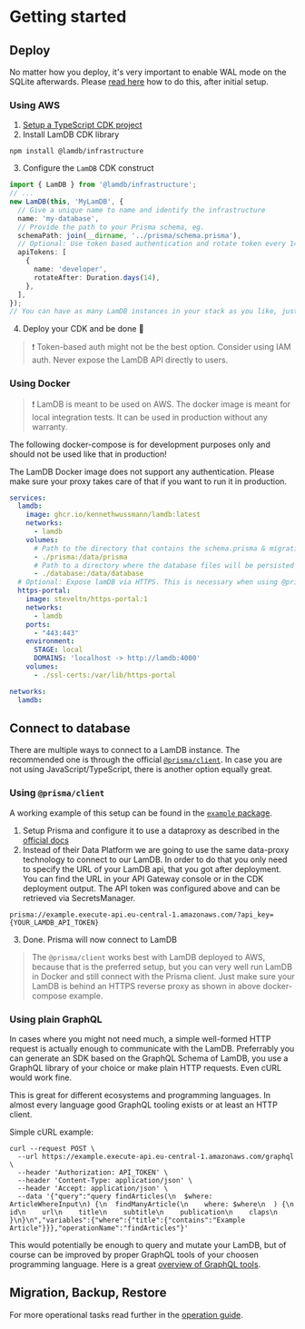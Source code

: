 # Getting started

## Deploy

No matter how you deploy, it's very important to enable WAL mode on the SQLite afterwards.
Please [read here](operation.md#enable-wal-mode) how to do this, after initial setup.

### Using AWS

1. [Setup a TypeScript CDK project](https://docs.aws.amazon.com/cdk/v2/guide/work-with-cdk-typescript.html)
2. Install LamDB CDK library

```shell
npm install @lamdb/infrastructure
```

3. Configure the `LamDB` CDK construct

```typescript
import { LamDB } from '@lamdb/infrastructure';
// ...
new LamDB(this, 'MyLamDB', {
  // Give a unique name to name and identify the infrastructure
  name: 'my-database',
  // Provide the path to your Prisma schema, eg.
  schemaPath: join(__dirname, '../prisma/schema.prisma'),
  // Optional: Use token based authentication and rotate token every 14 days
  apiTokens: [
    {
      name: 'developer',
      rotateAfter: Duration.days(14),
    },
  ],
});
// You can have as many LamDB instances in your stack as you like, just name them uniquely.
```

4. Deploy your CDK and be done 🎉

> ❗ Token-based auth might not be the best option. Consider using IAM auth. Never expose the LamDB API directly to users.

### Using Docker

> ❗ LamDB is meant to be used on AWS. The docker image is meant for local integration tests. It can be used in production without any warranty.

The following docker-compose is for development purposes only and should not be used like that in production!

The LamDB Docker image does not support any authentication. Please make sure your proxy takes care of that if you want to run it in production.

```YAML
services:
  lamdb:
    image: ghcr.io/kennethwussmann/lamdb:latest
    networks:
      - lamdb
    volumes:
      # Path to the directory that contains the schema.prisma & migrations/ directory
      - ./prisma:/data/prisma
      # Path to a directory where the database files will be persisted across restarts
      - ./database:/data/database
  # Optional: Expose lamDB via HTTPS. This is necessary when using @prisma/client. If not proxing through https-portal, just expose the port 4000 on lamdb directly
  https-portal:
    image: steveltn/https-portal:1
    networks:
      - lamdb
    ports:
      - "443:443"
    environment:
      STAGE: local
      DOMAINS: 'localhost -> http://lamdb:4000'
    volumes:
      - ./ssl-certs:/var/lib/https-portal

networks:
  lamdb:
```

## Connect to database

There are multiple ways to connect to a LamDB instance. The recommended one is through the official [`@prisma/client`](https://www.npmjs.com/package/@prisma/client). In case you are not using JavaScript/TypeScript, there is another option equally great.

### Using `@prisma/client`

A working example of this setup can be found in the [`example` package](../packages/example).

1. Setup Prisma and configure it to use a dataproxy as described in the [official docs](https://www.prisma.io/docs/data-platform/data-proxy)
2. Instead of their Data Platform we are going to use the same data-proxy technology to connect to our LamDB. In order to do that you only need to specify the URL of your LamDB api, that you got after deployment. You can find the URL in your API Gateway console or in the CDK deployment output. The API token was configured above and can be retrieved via SecretsManager.

```
prisma://example.execute-api.eu-central-1.amazonaws.com/?api_key={YOUR_LAMDB_API_TOKEN}
```

3. Done. Prisma will now connect to LamDB

> The `@prisma/client` works best with LamDB deployed to AWS, because that is the preferred setup, but you can very well run LamDB in Docker and still connect with the Prisma client. Just make sure your LamDB is behind an HTTPS reverse proxy as shown in above docker-compose example.

### Using plain GraphQL

In cases where you might not need much, a simple well-formed HTTP request is actually enough to communicate with the LamDB. Preferrably you can generate an SDK based on the GraphQL Schema of LamDB, you use a GraphQL library of your choice or make plain HTTP requests. Even cURL would work fine.

This is great for different ecosystems and programming languages. In almost every language good GraphQL tooling exists or at least an HTTP client.

Simple cURL example:

```shell
curl --request POST \
  --url https://example.execute-api.eu-central-1.amazonaws.com/graphql \
  --header 'Authorization: API_TOKEN' \
  --header 'Content-Type: application/json' \
  --header 'Accept: application/json' \
  --data '{"query":"query findArticles(\n  $where: ArticleWhereInput\n) {\n  findManyArticle(\n    where: $where\n  ) {\n    id\n    url\n    title\n    subtitle\n    publication\n    claps\n  }\n}\n","variables":{"where":{"title":{"contains":"Example Article"}}},"operationName":"findArticles"}'
```

This would potentially be enough to query and mutate your LamDB, but of course can be improved by proper GraphQL tools of your choosen programming language. Here is a great [overview of GraphQL tools](https://graphql.org/code/).

## Migration, Backup, Restore

For more operational tasks read further in the [operation guide](operation.md).
